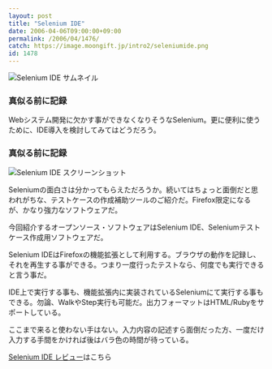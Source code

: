 ```yaml
---
layout: post
title: "Selenium IDE"
date: 2006-04-06T09:00:00+09:00
permalink: /2006/04/1476/
catch: https://image.moongift.jp/intro2/seleniumide.png
id: 1478
---
```

 ![Selenium IDE サムネイル](https://image.moongift.jp/intro2/seleniumide.t.png "Selenium IDE サムネイル")
  

### 真似る前に記録
  
Webシステム開発に欠かす事ができなくなりそうなSelenium。更に便利に使うために、IDE導入を検討してみてはどうだろう。  
<!--more-->  

### 真似る前に記録
  

![Selenium IDE スクリーンショット](https://image.moongift.jp/intro2/seleniumide.png "Selenium IDE スクリーンショット")

  

Seleniumの面白さは分かってもらえただろうか。続いてはちょっと面倒だと思われがちな、テストケースの作成補助ツールのご紹介だ。Firefox限定になるが、かなり強力なソフトウェアだ。

  

今回紹介するオープンソース・ソフトウェアはSelenium IDE、Seleniumテストケース作成用ソフトウェアだ。

  

Selenium IDEはFirefoxの機能拡張として利用する。ブラウザの動作を記録し、それを再生する事ができる。つまり一度行ったテストなら、何度でも実行できると言う事だ。

  

IDE上で実行する事も、機能拡張内に実装されているSeleniumにて実行する事もできる。勿論、WalkやStep実行も可能だ。出力フォーマットはHTML/Rubyをサポートしている。

  

ここまで来ると使わない手はない。入力内容の記述すら面倒だった方、一度だけ入力する手間をかければ後はバラ色の時間が待っている。

  

[Selenium IDE レビュー](http://oss.moongift.jp/review/i-1481.html)はこちら

